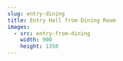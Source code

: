 ```yaml
---
slug: entry-dining
title: Entry Hall from Dining Room
images:
  - src: entry-from-dining
    width: 900
    height: 1350
---
```



